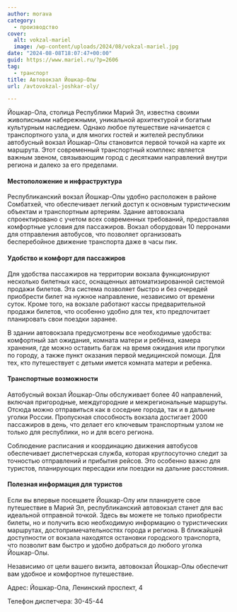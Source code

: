 ```yaml
---
author: morava
category:
  - производство
cover:
  alt: vokzal-mariel
  image: /wp-content/uploads/2024/08/vokzal-mariel.jpg
date: "2024-08-08T18:07:47+00:00"
guid: https://www.mariel.ru/?p=2606
tag:
  - транспорт
title: Автовокзал Йошкар-Олы
url: /avtovokzal-joshkar-oly/

---
```

Йошкар-Ола, столица Республики Марий Эл, известна своими живописными набережными, уникальной архитектурой и богатым культурным наследием. Однако любое путешествие начинается с транспортного узла, и для многих гостей и жителей республики автобусный вокзал Йошкар-Олы становится первой точкой на карте их маршрута. Этот современный транспортный комплекс является важным звеном, связывающим город с десятками направлений внутри региона и далеко за его пределами.

#### Местоположение и инфраструктура

Республиканский вокзал Йошкар-Олы удобно расположен в районе Сомбатхей, что обеспечивает легкий доступ к основным туристическим объектам и транспортным артериям. Здание автовокзала спроектировано с учетом всех современных требований, предоставляя комфортные условия для пассажиров. Вокзал оборудован 10 перронами для отправления автобусов, что позволяет организовать бесперебойное движение транспорта даже в часы пик.

#### Удобство и комфорт для пассажиров

Для удобства пассажиров на территории вокзала функционируют несколько билетных касс, оснащенных автоматизированной системой продажи билетов. Эта система позволяет быстро и без очередей приобрести билет на нужное направление, независимо от времени суток. Кроме того, на вокзале работают кассы предварительной продажи билетов, что особенно удобно для тех, кто предпочитает планировать свои поездки заранее.

В здании автовокзала предусмотрены все необходимые удобства: комфортный зал ожидания, комната матери и ребёнка, камера хранения, где можно оставить багаж на время ожидания или прогулки по городу, а также пункт оказания первой медицинской помощи. Для тех, кто путешествует с детьми имется комната матери и ребенка.

#### Транспортные возможности

Автобусный вокзал Йошкар-Олы обслуживает более 40 направлений, включая пригородные, междугородние и межрегиональные маршруты. Отсюда можно отправиться как в соседние города, так и в дальние уголки России. Пропускная способность вокзала достигает 2000 пассажиров в день, что делает его ключевым транспортным узлом не только для республики, но и для всего региона.

Соблюдение расписания и координацию движения автобусов обеспечивает диспетчерская служба, которая круглосуточно следит за точностью отправлений и прибытия рейсов. Это особенно важно для туристов, планирующих пересадки или поездки на дальние расстояния.

#### Полезная информация для туристов

Если вы впервые посещаете Йошкар-Олу или планируете свое путешествие в Марий Эл, республиканский автовокзал станет для вас идеальной отправной точкой. Здесь вы можете не только приобрести билеты, но и получить всю необходимую информацию о туристических маршрутах, достопримечательностях города и региона. В ближайшей доступности от вокзала находятся остановки городского транспорта, что позволит вам быстро и удобно добраться до любого уголка Йошкар-Олы.

Независимо от цели вашего визита, автовокзал Йошкар-Олы обеспечит вам удобное и комфортное путешествие.

Адрес: Йошкар-Ола, Ленинский проспект, 4

Телефон диспетчера: 30-45-44
